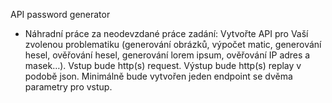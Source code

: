 API password generator 
- Náhradní práce za neodevzdané práce 
zadání: Vytvořte API pro Vaší zvolenou problematiku (generování obrázků, výpočet matic, generování hesel, ověřování hesel, generování lorem ipsum, ověřování IP adres a masek…). Vstup bude http(s) request. Výstup bude http(s) replay v podobě json. Minimálně bude vytvořen jeden endpoint se dvěma parametry pro vstup. 
